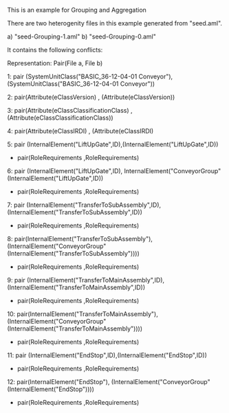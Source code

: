 This is an example for Grouping and Aggregation

There are two heterogenity files in this example generated from "seed.aml".

a) "seed-Grouping-1.aml"
b) "seed-Grouping-0.aml"

It contains the following conflicts:

Representation: Pair(File a, File b)


1: pair (SystemUnitClass("BASIC_36-12-04-01 Conveyor"),(SystemUnitClass("BASIC_36-12-04-01 Conveyor"))

2: pair(Attribute(eClassVersion) , (Attribute(eClassVersion))

3: pair(Attribute(eClassClassificationClass) , (Attribute(eClassClassificationClass))

4: pair(Attribute(eClassIRDI) , (Attribute(eClassIRDI)


5: pair (InternalElement("LiftUpGate",ID),(InternalElement("LiftUpGate",ID))
 
  - pair(RoleRequirements ,RoleRequirements)


6: pair (InternalElement("LiftUpGate",ID), InternalElement("ConveyorGroup"(InternalElement("LiftUpGate",ID))
 
  - pair(RoleRequirements ,RoleRequirements)


7: pair (InternalElement("TransferToSubAssembly",ID),(InternalElement("TransferToSubAssembly",ID))

  - pair(RoleRequirements ,RoleRequirements)


8: pair(InternalElement("TransferToSubAssembly"), (InternalElement("ConveyorGroup"(InternalElement("TransferToSubAssembly"))))

   - pair(RoleRequirements ,RoleRequirements)


9: pair (InternalElement("TransferToMainAssembly",ID),(InternalElement("TransferToMainAssembly",ID))
   
   - pair(RoleRequirements ,RoleRequirements)


10: pair(InternalElement("TransferToMainAssembly"), (InternalElement("ConveyorGroup"(InternalElement("TransferToMainAssembly"))))

   
   - pair(RoleRequirements ,RoleRequirements)


11: pair (InternalElement("EndStop",ID),(InternalElement("EndStop",ID))
 
   - pair(RoleRequirements ,RoleRequirements)


12: pair(InternalElement("EndStop"), (InternalElement("ConveyorGroup"(InternalElement("EndStop"))))

   - pair(RoleRequirements ,RoleRequirements)
